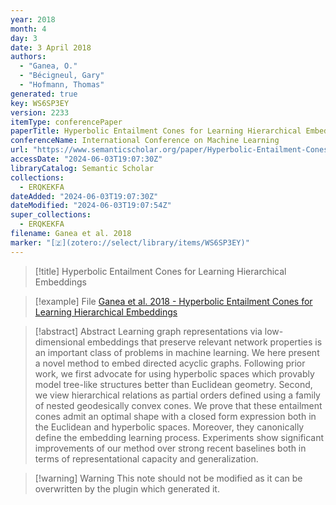 ```yaml
---
year: 2018
month: 4
day: 3
date: 3 April 2018
authors:
  - "Ganea, O."
  - "Bécigneul, Gary"
  - "Hofmann, Thomas"
generated: true
key: WS6SP3EY
version: 2233
itemType: conferencePaper
paperTitle: Hyperbolic Entailment Cones for Learning Hierarchical Embeddings
conferenceName: International Conference on Machine Learning
url: "https://www.semanticscholar.org/paper/Hyperbolic-Entailment-Cones-for-Learning-Embeddings-Ganea-B%C3%A9cigneul/a4e088a3d92f9299b6a8060c21a1082ecb251902"
accessDate: "2024-06-03T19:07:30Z"
libraryCatalog: Semantic Scholar
collections:
  - ERQKEKFA
dateAdded: "2024-06-03T19:07:30Z"
dateModified: "2024-06-03T19:07:54Z"
super_collections:
  - ERQKEKFA
filename: Ganea et al. 2018
marker: "[🇿](zotero://select/library/items/WS6SP3EY)"
---
```


> [!title] Hyperbolic Entailment Cones for Learning Hierarchical Embeddings

> [!example] File
> [Ganea et al. 2018 - Hyperbolic Entailment Cones for Learning Hierarchical Embeddings](/Papers/PDFs/Ganea%20et%20al.%202018%20-%20Hyperbolic%20Entailment%20Cones%20for%20Learning%20Hierarchical%20Embeddings.pdf)

> [!abstract] Abstract
> Learning graph representations via low-dimensional embeddings that preserve relevant network properties is an important class of problems in machine learning. We here present a novel method to embed directed acyclic graphs. Following prior work, we first advocate for using hyperbolic spaces which provably model tree-like structures better than Euclidean geometry. Second, we view hierarchical relations as partial orders defined using a family of nested geodesically convex cones. We prove that these entailment cones admit an optimal shape with a closed form expression both in the Euclidean and hyperbolic spaces. Moreover, they canonically define the embedding learning process. Experiments show significant improvements of our method over strong recent baselines both in terms of representational capacity and generalization.

>[!warning] Warning
> This note should not be modified as it can be overwritten by the plugin which generated it.

